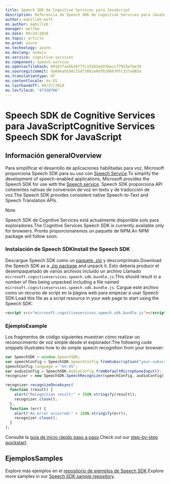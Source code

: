 ```yaml
---
title: Speech SDK de Cognitive Services para JavaScript
description: Referencia de Speech SDK de Cognitive Services para JavaScript
author: mahilleb-msft
ms.author: mahilleb
manager: wolfma
ms.date: 09/24/2018
ms.topic: article
ms.prod: azure
ms.technology: azure
ms.devlang: nodejs
ms.service: cognitive-services
ms.component: speech-service
ms.openlocfilehash: 69167faa5b2677fc15561ed33beccf7925efbe39
ms.sourcegitcommit: da60ea91d4215d738b1e0df82066f0fc337ad85a
ms.translationtype: HT
ms.contentlocale: es-ES
ms.lasthandoff: 09/27/2018
ms.locfileid: "47358706"
---
```

# <a name="cognitive-services-speech-sdk-for-javascript"></a><span data-ttu-id="ebd02-103">Speech SDK de Cognitive Services para JavaScript</span><span class="sxs-lookup"><span data-stu-id="ebd02-103">Cognitive Services Speech SDK for JavaScript</span></span>

## <a name="overview"></a><span data-ttu-id="ebd02-104">Información general</span><span class="sxs-lookup"><span data-stu-id="ebd02-104">Overview</span></span>

<span data-ttu-id="ebd02-105">Para simplificar el desarrollo de aplicaciones habilitadas para voz, Microsoft proporciona Speech SDK para su uso con [Speech Service](https://aka.ms/csspeech).</span><span class="sxs-lookup"><span data-stu-id="ebd02-105">To simplify the development of speech-enabled applications, Microsoft provides the Speech SDK for use with the [Speech service](https://aka.ms/csspeech).</span></span>
<span data-ttu-id="ebd02-106">Speech SDK proporciona API coherentes nativas de conversión de voz en texto y de traducción de voz.</span><span class="sxs-lookup"><span data-stu-id="ebd02-106">The Speech SDK provides consistent native Speech-to-Text and Speech Translation APIs.</span></span>

> [!NOTE]
> <span data-ttu-id="ebd02-107">Speech SDK de Cognitive Services está actualmente disponible solo para exploradores.</span><span class="sxs-lookup"><span data-stu-id="ebd02-107">The Cognitive Services Speech SDK is currently available only for browsers.</span></span>
> <span data-ttu-id="ebd02-108">Pronto proporcionaremos un paquete de NPM.</span><span class="sxs-lookup"><span data-stu-id="ebd02-108">An NPM package will follow soon.</span></span>

### <a name="install-the-speech-sdk"></a><span data-ttu-id="ebd02-109">Instalación de Speech SDK</span><span class="sxs-lookup"><span data-stu-id="ebd02-109">Install the Speech SDK</span></span>

<span data-ttu-id="ebd02-110">Descargue Speech SDK como un [paquete .zip](https://aka.ms/csspeech/jsbrowserpackage) y descomprímalo.</span><span class="sxs-lookup"><span data-stu-id="ebd02-110">Download the Speech SDK as a [.zip package](https://aka.ms/csspeech/jsbrowserpackage) and unpack it.</span></span>
<span data-ttu-id="ebd02-111">Esto debería producir el desempaquetado de varios archivos incluido un archivo Llamado `microsoft.cognitiveservices.speech.sdk.bundle.js`.</span><span class="sxs-lookup"><span data-stu-id="ebd02-111">This should result in a number of files being unpacked including a file named `microsoft.cognitiveservices.speech.sdk.bundle.js`.</span></span>
<span data-ttu-id="ebd02-112">Cargue este archivo como un recurso de script en la página web para empezar a usar Speech SDK:</span><span class="sxs-lookup"><span data-stu-id="ebd02-112">Load this file as a script resource in your web page to start using the Speech SDK:</span></span>

```html
<script src="microsoft.cognitiveservices.speech.sdk.bundle.js"></script>
```

### <a name="example"></a><span data-ttu-id="ebd02-113">Ejemplo</span><span class="sxs-lookup"><span data-stu-id="ebd02-113">Example</span></span> 

<span data-ttu-id="ebd02-114">Los fragmentos de código siguientes muestran cómo realizar un reconocimiento de voz simple desde el explorador:</span><span class="sxs-lookup"><span data-stu-id="ebd02-114">The following code snippets illustrates how to do simple speech recognition from your browser:</span></span>

```javascript 
var SpeechSDK = window.SpeechSDK;
var speechConfig = SpeechSDK.SpeechConfig.fromSubscription("your-subscription-key", "your-service-region");
speechConfig.language = "en-US";
var audioConfig = SpeechSDK.AudioConfig.fromDefaultMicrophoneInput();
recognizer = new SpeechSDK.SpeechRecognizer(speechConfig, audioConfig);

recognizer.recognizeOnceAsync(
  function (result) {
    alert("Recognition result:" + JSON.stringify(result));
    recognizer.close();
  },
  function (err) {
    alert("An error occurred:" + JSON.stringify(err));
    recognizer.close();
  }
);
``` 

<span data-ttu-id="ebd02-115">Consulte la [guía de inicio rápido paso a paso](/azure/cognitive-services/speech-service/quickstart-js-browser).</span><span class="sxs-lookup"><span data-stu-id="ebd02-115">Check out our [step-by-step quickstart](/azure/cognitive-services/speech-service/quickstart-js-browser).</span></span>

## <a name="samples"></a><span data-ttu-id="ebd02-116">Ejemplos</span><span class="sxs-lookup"><span data-stu-id="ebd02-116">Samples</span></span>

<span data-ttu-id="ebd02-117">Explore más ejemplos en el [repositorio de ejemplos de Speech SDK](https://aka.ms/csspeech/samples).</span><span class="sxs-lookup"><span data-stu-id="ebd02-117">Explore more samples in our [Speech SDK sample repository](https://aka.ms/csspeech/samples).</span></span>
